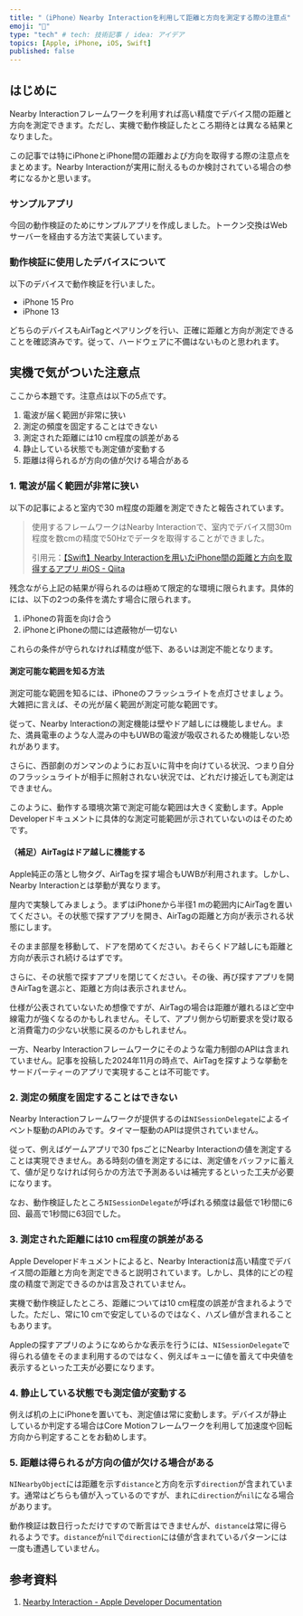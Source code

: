 ```yaml
---
title: "（iPhone）Nearby Interactionを利用して距離と方向を測定する際の注意点"
emoji: "🙆"
type: "tech" # tech: 技術記事 / idea: アイデア
topics: [Apple, iPhone, iOS, Swift]
published: false
---
```

## はじめに

Nearby Interactionフレームワークを利用すれば高い精度でデバイス間の距離と方向を測定できます。ただし、実機で動作検証したところ期待とは異なる結果となりました。

この記事では特にiPhoneとiPhone間の距離および方向を取得する際の注意点をまとめます。Nearby Interactionが実用に耐えるものか検討されている場合の参考になるかと思います。

### サンプルアプリ

今回の動作検証のためにサンプルアプリを作成しました。トークン交換はWebサーバーを経由する方法で実装しています。

### 動作検証に使用したデバイスについて

以下のデバイスで動作検証を行いました。

- iPhone 15 Pro
- iPhone 13

どちらのデバイスもAirTagとペアリングを行い、正確に距離と方向が測定できることを確認済みです。従って、ハードウェアに不備はないものと思われます。

## 実機で気がついた注意点

ここから本題です。注意点は以下の5点です。

1. 電波が届く範囲が非常に狭い
2. 測定の頻度を固定することはできない
3. 測定された距離には10 cm程度の誤差がある
4. 静止している状態でも測定値が変動する
5. 距離は得られるが方向の値が欠ける場合がある

### 1. 電波が届く範囲が非常に狭い

以下の記事によると室内で30 m程度の距離を測定できたと報告されています。

> 使用するフレームワークはNearby Interactionで、室内でデバイス間30m程度を数cmの精度で50Hzでデータを取得することができました。
> 
> 引用元：[【Swift】Nearby Interactionを用いたiPhone間の距離と方向を取得するアプリ #iOS - Qiita](https://qiita.com/viendfig/items/23f39449115365d1ce65)

残念ながら上記の結果が得られるのは極めて限定的な環境に限られます。具体的には、以下の2つの条件を満たす場合に限られます。

1. iPhoneの背面を向け合う
2. iPhoneとiPhoneの間には遮蔽物が一切ない

これらの条件が守られなければ精度が低下、あるいは測定不能となります。

#### 測定可能な範囲を知る方法

測定可能な範囲を知るには、iPhoneのフラッシュライトを点灯させましょう。大雑把に言えば、その光が届く範囲が測定可能な範囲です。

従って、Nearby Interactionの測定機能は壁やドア越しには機能しません。また、満員電車のような人混みの中もUWBの電波が吸収されるため機能しない恐れがあります。

さらに、西部劇のガンマンのようにお互いに背中を向けている状況、つまり自分のフラッシュライトが相手に照射されない状況では、どれだけ接近しても測定はできません。

このように、動作する環境次第で測定可能な範囲は大きく変動します。Apple Developerドキュメントに具体的な測定可能範囲が示されていないのはそのためです。

#### （補足）AirTagはドア越しに機能する

Apple純正の落とし物タグ、AirTagを探す場合もUWBが利用されます。しかし、Nearby Interactionとは挙動が異なります。

屋内で実験してみましょう。まずはiPhoneから半径1 mの範囲内にAirTagを置いてください。その状態で探すアプリを開き、AirTagの距離と方向が表示される状態にします。

そのまま部屋を移動して、ドアを閉めてください。おそらくドア越しにも距離と方向が表示され続けるはずです。

さらに、その状態で探すアプリを閉じてください。その後、再び探すアプリを開きAirTagを選ぶと、距離と方向は表示されません。

仕様が公表されていないため想像ですが、AirTagの場合は距離が離れるほど空中線電力が強くなるのかもしれません。そして、アプリ側から切断要求を受け取ると消費電力の少ない状態に戻るのかもしれません。

一方、Nearby Interactionフレームワークにそのような電力制御のAPIは含まれていません。記事を投稿した2024年11月の時点で、AirTagを探すような挙動をサードパーティーのアプリで実現することは不可能です。

### 2. 測定の頻度を固定することはできない

Nearby Interactionフレームワークが提供するのは`NISessionDelegate`によるイベント駆動のAPIのみです。タイマー駆動のAPIは提供されていません。

従って、例えばゲームアプリで30 fpsごとにNearby Interactionの値を測定することは実現できません。ある時刻の値を測定するには、測定値をバッファに蓄えて、値が足りなければ何らかの方法で予測あるいは補完するといった工夫が必要になります。

なお、動作検証したところ`NISessionDelegate`が呼ばれる頻度は最低で1秒間に6回、最高で1秒間に63回でした。

### 3. 測定された距離には10 cm程度の誤差がある

Apple Developerドキュメントによると、Nearby Interactionは高い精度でデバイス間の距離と方向を測定できると説明されています。しかし、具体的にどの程度の精度で測定できるのかは言及されていません。

実機で動作検証したところ、距離については10 cm程度の誤差が含まれるようでした。ただし、常に10 cmで安定しているのではなく、ハズレ値が含まれることもあります。

Appleの探すアプリのようになめらかな表示を行うには、`NISessionDelegate`で得られる値をそのまま利用するのではなく、例えばキューに値を蓄えて中央値を表示するといった工夫が必要になります。

### 4. 静止している状態でも測定値が変動する

例えば机の上にiPhoneを置いても、測定値は常に変動します。デバイスが静止しているか判定する場合はCore Motionフレームワークを利用して加速度や回転方向から判定することをお勧めします。

### 5. 距離は得られるが方向の値が欠ける場合がある

`NINearbyObject`には距離を示す`distance`と方向を示す`direction`が含まれています。通常はどちらも値が入っているのですが、まれに`direction`が`nil`になる場合があります。

動作検証は数日行っただけですので断言はできませんが、`distance`は常に得られるようです。`distance`が`nil`で`direction`には値が含まれているパターンには一度も遭遇していません。

## 参考資料

1. [Nearby Interaction - Apple Developer Documentation](https://developer.apple.com/documentation/nearbyinteraction/)
